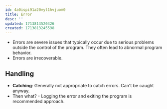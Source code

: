 ```yaml
---
id: 4a0ispi91a20vyl1hvjuom0
title: Error
desc: ''
updated: 1713813520326
created: 1713813245598
---
```


- Errors are severe issues that typically occur due to serious problems outside the control of the program. They often lead to abnormal program behavior. 
- Errors are irrecoverable.

## Handling

- **Catching**: Generally not appropriate to catch errors. Can't be caught anyway.
- Then what? - Logging the error and exiting the program is recommended approach.